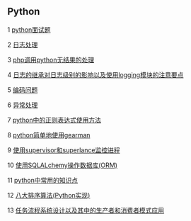 ## Python

1 [python面试题](https://github.com/luofengmacheng/python/blob/master/interview_problems.md)

2 [日志处理](https://github.com/luofengmacheng/python/blob/master/logging.md)

3 [php调用python无结果的处理](https://github.com/luofengmacheng/python/blob/master/php_call_python.md)

4 [日志的继承对日志级别的影响以及使用logging模块的注意要点](https://github.com/luofengmacheng/python/blob/master/logging_level.md)

5 [编码问题](https://github.com/luofengmacheng/python/blob/master/encode.md)

6 [异常处理](https://github.com/luofengmacheng/python/blob/master/exception.md)

7 [python中的正则表达式使用方法](https://github.com/luofengmacheng/python/blob/master/regex.md)

8 [python简单地使用gearman](https://github.com/luofengmacheng/python/blob/master/gearman_simple_demo.md)

9 [使用supervisor和superlance监控进程](https://github.com/luofengmacheng/python/blob/master/monitor_process_with_supervisor_and_superlance.md)

10 [使用SQLALchemy操作数据库(ORM)](https://github.com/luofengmacheng/python/blob/master/orm_with_sqlalchemy.md)

11 [python中常用的知识点](https://github.com/luofengmacheng/python/blob/master/python_tips.md)

12 [八大排序算法(Python实现)](https://github.com/luofengmacheng/python/blob/master/sort_algorithm.md)

13 [任务流程系统设计以及其中的生产者和消费者模式应用](https://github.com/luofengmacheng/python/blob/master/producer_consumer.md)